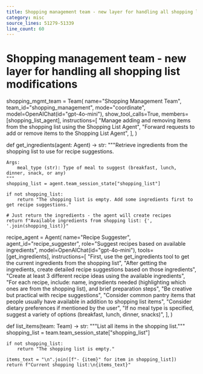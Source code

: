 ```yaml
---
title: Shopping management team - new layer for handling all shopping list modifications
category: misc
source_lines: 51279-51339
line_count: 60
---
```


# Shopping management team - new layer for handling all shopping list modifications
shopping_mgmt_team = Team(
    name="Shopping Management Team",
    team_id="shopping_management",
    mode="coordinate",
    model=OpenAIChat(id="gpt-4o-mini"),
    show_tool_calls=True,
    members=[shopping_list_agent],
    instructions=[
        "Manage adding and removing items from the shopping list using the Shopping List Agent",
        "Forward requests to add or remove items to the Shopping List Agent",
    ],
)


def get_ingredients(agent: Agent) -> str:
    """Retrieve ingredients from the shopping list to use for recipe suggestions.

    Args:
        meal_type (str): Type of meal to suggest (breakfast, lunch, dinner, snack, or any)
    """
    shopping_list = agent.team_session_state["shopping_list"]

    if not shopping_list:
        return "The shopping list is empty. Add some ingredients first to get recipe suggestions."

    # Just return the ingredients - the agent will create recipes
    return f"Available ingredients from shopping list: {', '.join(shopping_list)}"


recipe_agent = Agent(
    name="Recipe Suggester",
    agent_id="recipe_suggester",
    role="Suggest recipes based on available ingredients",
    model=OpenAIChat(id="gpt-4o-mini"),
    tools=[get_ingredients],
    instructions=[
        "First, use the get_ingredients tool to get the current ingredients from the shopping list",
        "After getting the ingredients, create detailed recipe suggestions based on those ingredients",
        "Create at least 3 different recipe ideas using the available ingredients",
        "For each recipe, include: name, ingredients needed (highlighting which ones are from the shopping list), and brief preparation steps",
        "Be creative but practical with recipe suggestions",
        "Consider common pantry items that people usually have available in addition to shopping list items",
        "Consider dietary preferences if mentioned by the user",
        "If no meal type is specified, suggest a variety of options (breakfast, lunch, dinner, snacks)",
    ],
)


def list_items(team: Team) -> str:
    """List all items in the shopping list."""
    shopping_list = team.team_session_state["shopping_list"]

    if not shopping_list:
        return "The shopping list is empty."

    items_text = "\n".join([f"- {item}" for item in shopping_list])
    return f"Current shopping list:\n{items_text}"


